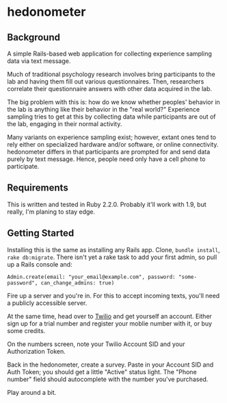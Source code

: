 # hedonometer

## Background

A simple Rails-based web application for collecting experience sampling data via text message.

Much of traditional psychology research involves bring participants to the lab and having them fill out various questionnaires. Then, researchers correlate their questionnaire answers with other data acquired in the lab.

The big problem with this is: how do we know whether peoples' behavior in the lab is anything like their behavior in the "real world?" Experience sampling tries to get at this by collecting data while participants are out of the lab, engaging in their normal activity.

Many variants on experience sampling exist; however, extant ones tend to rely either on specialized hardware and/or software, or online connectivity.  hedonometer differs in that participants are prompted for and send data purely by text message. Hence, people need only have a cell phone to participate.


## Requirements

This is written and tested in Ruby 2.2.0. Probably it'll work with 1.9, but really, I'm planing to stay edge.

## Getting Started

Installing this is the same as installing any Rails app. Clone, `bundle install`, `rake db:migrate`. There isn't yet a rake task to add your first admin, so pull up a Rails console and:

```
Admin.create(email: "your_email@example.com", password: "some-password", can_change_admins: true)
```

Fire up a server and you're in. For this to accept incoming texts, you'll need a publicly accessible server.

At the same time, head over to [Twilio](http://twilio.com) and get yourself an account. Either sign up for a trial number and register your moblie number with it, or buy some credits.

On the numbers screen, note your Twilio Account SID and your Authorization Token.

Back in the hedonometer, create a survey. Paste in your Account SID and Auth Token; you should get a little "Active" status light. The "Phone number" field should autocomplete with the number you've purchased.

Play around a bit.